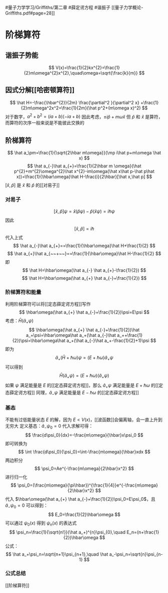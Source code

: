 #量子力学学习/Griffiths/第二章
#薛定谔方程
#谐振子
[[量子力学概论-Griffiths.pdf#page=28]]

# 阶梯算符
## 谐振子势能
$$
V(x)=\frac{1}{2}kx^{2}=\frac{1}{2}m\omega^{2}x^{2},\quad\omega=\sqrt{\frac{k}{m}}
$$
## 因式分解[[哈密顿算符]]
$$
\hat H=-\frac{\hbar^{2}}{2m} \frac{\partial^2 }{\partial^2 x} +\frac{1}{2}m\omega^2x^2=\frac{1}{2m}(\hat p^2+(m\omega x)^2)
$$
对于数字，$a^2+b^2=(ia+b)(-ia+b)$
因此考虑，$\pm i\hat p+m\omega\hat x$
但 $\hat p$ 和 $\hat x$ 是算符，而算符的次序一般来说是不能彼此交换的
## 阶梯算符 
$$
\hat a_\pm=\frac{1}{\sqrt{2\hbar m\omega}}(\mp i\hat p+m\omega \hat x)
$$
$$
\hat a_{-}\hat a_{+}=\frac{1}{2\hbar m \omega}(\hat p^{2}+m^{2}\omega^{2}\hat x^{2}-im\omega(\hat x\hat p-\hat p\hat x))=\frac{1}{\hbar\omega}\hat H-\frac{i}{2\hbar}[\hat x,\hat p]
$$
$[\hat x,\hat p]$ 是 $\hat x$ 和 $\hat p$ 的[[对易子]]
### 对易子
$$
[\hat x,\hat p]\psi=\hat x(\hat p\psi)-\hat p(\hat x \psi)=i\hbar\psi
$$
因此
$$
[\hat x,\hat p]=i\hbar
$$
代入上式
$$
\hat a_{-}\hat a_{+}==\frac{1}{\hbar\omega}\hat H+\frac{1}{2}
$$
$$
\hat a_{+}\hat a_{~~+~~}==\frac{1}{\hbar\omega}\hat H-\frac{1}{2}
$$
即
$$
\hat H=\hbar\omega(\hat a_{-} \hat a_{+}-\frac{1}{2})
$$
$$
\hat H=\hbar\omega(\hat a_{+} \hat a_{-}+\frac{1}{2})
$$
### 阶梯算符和能量
利用阶梯算符可以将[[定态薛定谔方程]]写作
$$
\hbar\omega(\hat a_{+} \hat a_{-}+\frac{1}{2})\psi=E\psi
$$
考虑：$\hat H(\hat a_+\psi)$
$$
\hbar\omega(\hat a_{+} \hat a_{-}+\frac{1}{2})\hat a_+\psi=\hbar\omega\hat a_+(\hat a_{-}\hat a_++\frac{1}{2})\psi=\hbar\omega\hat a_+(\hat a_{-}\hat a_+-\frac{1}{2}+1)\psi
$$
即为
$$
\hat a_{+}(\hat H+\hbar\omega)\psi=(E+\hbar\omega)\hat a_{+}\psi
$$
可以得到
$$
\hat H(\hat a_+\psi)=(E+\hbar\omega)(\hat a_{+}\psi)
$$
如果 $\psi$ 满足能量是 $E$ 的[[定态薛定谔方程]]，那么 $\hat a_{+}\psi$ 满足能量是 $E+\hbar\omega$ 的[[定态薛定谔方程]]
同理，$\hat a_{-}\psi$ 满足能量是 $E-\hbar\omega$ 的[[定态薛定谔方程]]
### 基态
不能有过低能量状态 $E$ 的解，因为 $E<V(x)$，[[波函数]]会偏离轴，会一直上升到无穷大
定义基态：$\hat a_{-}\psi_0=0$
代入求解可得：
$$
\frac{d\psi_0}{dx}=-\frac{m\omega}{\hbar}x\psi_0
$$
即可转换为
$$
\int \frac{d\psi_0}{\psi_0}=\int-\frac{m\omega}{\hbar}xdx
$$
两边积分
$$
\psi_0=Ae^{-\frac{m\omega}{2\hbar}x^2}
$$
进行归一化
$$
\psi_0=(\frac{m\omega}{\pi\hbar})^{\frac{1}{4}}e^{-\frac{m\omega}{2\hbar}x^2}
$$
代入 $\hbar\omega(\hat a_{+} \hat a_{-}+\frac{1}{2})\psi_0=E\psi_0$，且 $\hat a_{-}\psi_0=0$
可以得到：
$$
E_0=\frac{1}{2}\hbar\omega
$$
可以通过 $\psi_0(x)$ 得到 $\psi_n(x)$ 的表达式
$$
\psi_n=\frac{1}{\sqrt{n!}}(\hat a_+)^{n}\psi_{0},\quad E_n=(n+\frac{1}{2})\hbar\omega
$$
公式：
$$
\hat a_+\psi_n=\sqrt{n+1}\psi_{n+1},\quad \hat a_-\psi_n=\sqrt{n}\psi_{n-1}
$$ 
### 公式总结
[[阶梯算符]]


